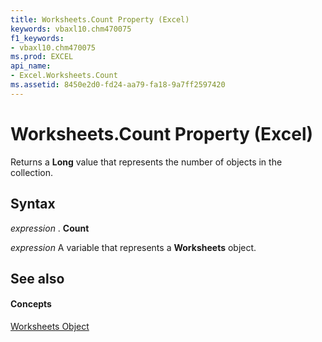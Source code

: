 ```yaml
---
title: Worksheets.Count Property (Excel)
keywords: vbaxl10.chm470075
f1_keywords:
- vbaxl10.chm470075
ms.prod: EXCEL
api_name:
- Excel.Worksheets.Count
ms.assetid: 8450e2d0-fd24-aa79-fa18-9a7ff2597420
---
```



# Worksheets.Count Property (Excel)

Returns a  **Long** value that represents the number of objects in the collection.


## Syntax

 _expression_ . **Count**

 _expression_ A variable that represents a **Worksheets** object.


## See also


#### Concepts


[Worksheets Object](worksheets-object-excel.md)

